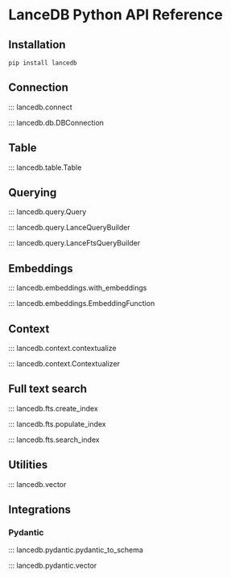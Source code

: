 # LanceDB Python API Reference

## Installation

```shell
pip install lancedb
```

## Connection

::: lancedb.connect

::: lancedb.db.DBConnection

## Table

::: lancedb.table.Table

## Querying

::: lancedb.query.Query

::: lancedb.query.LanceQueryBuilder

::: lancedb.query.LanceFtsQueryBuilder

## Embeddings

::: lancedb.embeddings.with_embeddings

::: lancedb.embeddings.EmbeddingFunction

## Context

::: lancedb.context.contextualize

::: lancedb.context.Contextualizer

## Full text search

::: lancedb.fts.create_index

::: lancedb.fts.populate_index

::: lancedb.fts.search_index

## Utilities

::: lancedb.vector

## Integrations

### Pydantic

::: lancedb.pydantic.pydantic_to_schema

::: lancedb.pydantic.vector


